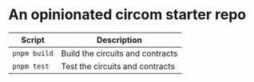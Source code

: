 # An opinionated circom starter repo

| Script  | Description                      |
| ------- | -------------------------------- |
| `pnpm build` | Build the circuits and contracts |
| `pnpm test`  | Test the circuits and contracts  |
